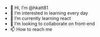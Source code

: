 - 👋 Hi, I’m @hkatt81
- 👀 I’m interested in learning every day
- 🌱 I’m currently learning react
- 💞️ I’m looking to collaborate on front-end
- 📫 How to reach me 

<!---
hkatt81/hkatt81 is a ✨ special ✨ repository because its `README.md` (this file) appears on your GitHub profile.
You can click the Preview link to take a look at your changes.
--->

